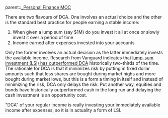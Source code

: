 parent::[_Personal Finance MOC](_Personal%20Finance%20MOC.md)

There are two flavours of DCA. One involves an actual choice and the other is the standard best practice for people earning a stable income:
1) When given a lump sum (say $1M) do you invest it all at once or slowly invest it over a period of time
2) Income earned after expenses invested into your accounts

Only the former involves an actual decision as the latter immediately invests the available income. Research from Vanguard indicates that [lump-sum investment (LSI) has outperformed DCA](Shtekhman%20Dollar-Cost%20Averaging%2020122024-01-27%2014%20-%2005.md) historically two-thirds of the time.  The rationale for DCA is that it minimizes risk by putting in fixed dollar amounts such that less shares are bought during market highs and more bought during market lows, but this is a form a timing in itself and instead of minimizing the risk, DCA only delays the risk. Put another way, equities and bonds have historically outperformed cash in the long run and delaying the cash investment is an opportunity cost.

"DCA" of your regular income is really investing your immediately available income after expenses, so it is in actuality a form of LSI.





